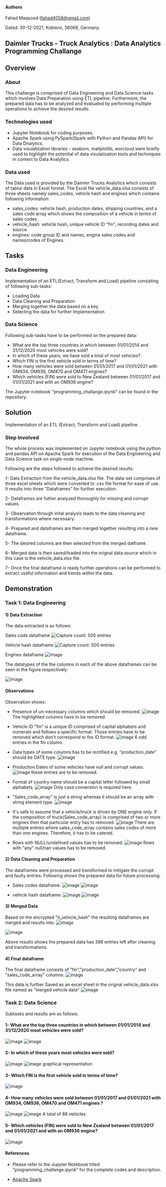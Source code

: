 
#### Authors

Fahad Maqsood (fahad4058@gmail.com)

Dated: 30-12-2021, Koblenz, 56068, Germany.



## Daimler Trucks - Truck Analytics : Data Analytics Programming Challange

## Overview
### About
This challange is comprised of Data Engineering and Data Science tasks which involves Data Preparation using ETL pipeline. Furthermore, 
the prepared data has to be analyzed and evaluated by performing multiple operations to achieve the desired results.


### Technologies used
- Jupyter Notebook for coding purposes.
- Apache Spark using PySpark(Spark with Python and Pandas API) for Data Dnalytics.
- Data visulatization libraries - seaborn, matlplotlib, worcloud were briefly used to highlight the potential of data visulatization tools and techniques in context to Data Analytics.  

### Data used
The Data used is provided by the Daimler Trucks Analytics which consists of tablur data in Excel format. 
The Excel file vehicle_data.xlsx consists of three sheets namely sales_codes, vehicle hash and engines which contains following information:
- sales_codes: vehicle hash, production dates, shipping countries, and a sales code array which shows the composition of a vehicle in terms of sales codes.
- vehicle_hash: vehicle hash, unique vehicle ID "fin", recording dates and source.
- engines: code group ID and names, engine sales codes and names/codes of Engines.   

## Tasks 
### Data Engineering
Implementation of an ETL(Extract, Transform and Load) pipeline consisting of following sub-tasks:
- Loading Data
- Data Cleaning and Preparation
- Merging together the data based on a key
- Selecting the data for further Implementation
### Data Science

Following sub-tasks have to be performed on the prepared data:

- What are the top three countries in which between 01/01/2014 and 31/12/2020 most vehicles were sold?
- In which of these years, we have sold a total of most vehicles?
- Which FIN is the first vehicle sold in terms of time?
- How many vehicles were sold between 01/01/2017 and 01/01/2021 with OM934, OM936, OM470 and OM471 engines?
- Which vehicles (FIN) were sold to New Zealand between 01/01/2017 and 01/01/2021 and with an OM936 engine?

The Jupyter notebook "programming_challange.ipynb" can be found in the repository.

## Solution
Implementation of an ETL (Extract, Transform and Load) pipeline.

### Step Involved
The whole process was implemented on Jupyter notebook using the python and pandas API on Apache Spark for execution of the Data Engineering and Data Science task on single-node machine.

Following are the steps followed to achieve the desired results:

1- Data Extraction from the vehicle_data.xlsx file. The data-set comprises of three excel sheets which were converted to .csv file format for ease of use. It results into three "Dataframes" for further execution. 

2- Dataframes are futher analyzed thoroughly for missing and corrupt values.

3- Observation through inital analysis leads to the data cleaning and transformations where necessary.

4- Prepared and dataframes are then merged together resulting into a new dataframe.  

5- The desired columns are then selected from the merged datframe.

6- Merged data is then saved/loaded into the orignal data source which in this case is the vehicle_data.xlsx file.  

7- Once the final dataframe is ready further operations can be performed to extract useful information and trends within the data.




## Demonstration
### Task 1: Data Engineering
#### 1) Data Extraction
The data extracted is as follows:

Sales code dataframe 
![Capture](https://user-images.githubusercontent.com/65433300/147683012-70ad2b2f-1cc9-4d87-bb7f-27cb5aa62360.GIF)
count: 500 entries

Vehicle hash dataframe
![Capture](https://user-images.githubusercontent.com/65433300/147683348-892bb38a-5d9f-49d3-b5df-c95f3d685e38.JPG)
count: 500 entries

Engines dataframe
![image](https://user-images.githubusercontent.com/65433300/147683529-b65f38d4-fa13-44cc-9c7d-3ce8e512d0ac.png)

The datatypes of the the columns in each of the above dataframes can be seen in the figure respectively:

![image](https://user-images.githubusercontent.com/65433300/147683773-f64b9157-f699-40c5-ae45-9f64ba792fd0.png)

#### Observations
Observation shows:

* Presence of un-necessary columns which should be removed.
 ![image](https://user-images.githubusercontent.com/65433300/147685107-230fb914-9547-492e-a2be-c55889830664.png)
The highlighted columns have to be removed.

* Vehicle ID "fin" is a unique ID comprised of capital alphabets and numerals and follows a specific format. Those entries have to be removed which don't correspond to the ID format.
![image](https://user-images.githubusercontent.com/65433300/147688423-dfb1a1cc-6140-4dc4-adf0-c53da35ae3a7.png)
6 odd entries in the fin column.

* Data types of some columns has to be rectified e.g. "production_date" should be DATE type. 
![image](https://user-images.githubusercontent.com/65433300/147688858-6a5e3d21-e3a8-441a-903a-80316092557a.png)

* Production Dates of some vehicles have null and corrupt values.
![image](https://user-images.githubusercontent.com/65433300/147694220-493e7749-2798-46dc-b116-5aa93971373f.png)
these entries are to be removed.

* Format of country name should be a capital letter followed by small alphabets.
![image](https://user-images.githubusercontent.com/65433300/147694406-c5e184c8-5ed6-4f17-ac75-a9a11b19fabf.png)
Only case conversion is required here.

* "Sales_code_array" is just a string whereas it should be an array with string element type. 
![image](https://user-images.githubusercontent.com/65433300/147694514-b6ac2d73-213c-4dd5-b829-8aa30c7b1d11.png)

* It's safe to assume that a vehicle/truck is driven by ONE engine only. If the composition of truck(Sales_code_array) is comprised of two or more engines then that particular entry has to removed.
![image](https://user-images.githubusercontent.com/65433300/147694987-7bd361bf-8126-462f-aacb-b90541bccfdc.png)
There are multiple entries where sales_code_array contains sales codes of more than one engines. Therefore, it has to be catered.

* Rows with NULL/undefined values has to be removed.
![image](https://user-images.githubusercontent.com/65433300/147695878-2f98edc0-3c38-4a05-93ce-32829ce0178e.png)
Rows with "any" null/nan values has to be removed.

#### 2) Data Cleaning and Preparation
The dataframes were processed and transformed to mitigate the corrupt and faulty entries. Following shows the prepared data for future processing:

* Sales codes dataframe:
![image](https://user-images.githubusercontent.com/65433300/147770659-494747a2-fd82-48d2-b6c7-1aaf2b56fbe3.png)
![image](https://user-images.githubusercontent.com/65433300/147770781-51c0a75a-0e15-4dc2-a136-14f32cb9f486.png)

* vehicle hash dataframe:
![image](https://user-images.githubusercontent.com/65433300/147770842-7cd8c083-e767-4a0e-b87f-6f228d283395.png)
![image](https://user-images.githubusercontent.com/65433300/147770877-5cfb2fe3-721d-4372-942f-e180c2d4dd27.png)

#### 3) Merged Data
Based on the encrypted "h_vehicle_hash" the resulting dataframes are merged and results into:
![image](https://user-images.githubusercontent.com/65433300/147771493-68ee81f7-6c11-408d-b5e1-36978e5baf34.png)

![image](https://user-images.githubusercontent.com/65433300/147771701-6180b87f-7ac5-48fc-9301-526106f683e7.png)

Above results shows the prepared data has 398 entries left after cleaning and transformations.

#### 4) Final dataframe
The final dataframe consists of "fin","production_date","country" and "sales_code_array" columns.
![image](https://user-images.githubusercontent.com/65433300/147771860-abfcae8f-6704-43e2-9083-845670a474a5.png)

This data is further Saved as an excel sheet in the orignal vehicle_data.xlsx file named as "merged vehicle data"
![image](https://user-images.githubusercontent.com/65433300/147772079-9fc2485e-cdce-40df-9cf6-d6ae70ffc0bf.png)

### Task 2: Data Science
Subtasks and results are as follows: 

#### 1- What are the top three countries in which between 01/01/2014 and 31/12/2020 most vehicles were sold? 
![image](https://user-images.githubusercontent.com/65433300/147772470-bf26a2bf-bf23-4b83-8ee6-066a92a013dd.png)
![image](https://user-images.githubusercontent.com/65433300/147773335-e87a19da-ebb3-4467-b88b-457192381f3a.png)

#### 2- In which of these years most vehicles were sold?
![image](https://user-images.githubusercontent.com/65433300/147773414-fc2dd634-5266-44b3-ad74-b83c5ec41075.png)
![image](https://user-images.githubusercontent.com/65433300/147773468-c3814d74-85ee-4380-9b91-8eebce4c6bb3.png)
graphical representation

#### 3- Which FIN is the first vehicle sold in terms of time?
![image](https://user-images.githubusercontent.com/65433300/147773602-b6a7d68e-98d0-48b3-94ea-2bfd6a32581d.png)

#### 4- How many vehicles were sold between 01/01/2017 and 01/01/2021 with OM934, OM936, OM470 and OM471 engines ?
![image](https://user-images.githubusercontent.com/65433300/147773841-d631765c-a7e3-4213-a3a3-9a56e68a1781.png)
![image](https://user-images.githubusercontent.com/65433300/147773877-5e00652d-f795-48b4-92fe-ed040a4e7112.png)
A total of 88 vehicles
#### 5- Which vehicles (FIN) were sold to New Zealand between 01/01/2017 and 01/01/2021 and with an OM936 engine?
![image](https://user-images.githubusercontent.com/65433300/147774061-92450306-51f0-430e-b48f-9e3e6a338b70.png)

#### References

* Please refer to the Jupyter Notebook titled "programming_challange.ipynb" for the complete codes and description.

* [Apache Spark](https://spark.apache.org/docs/latest/)

